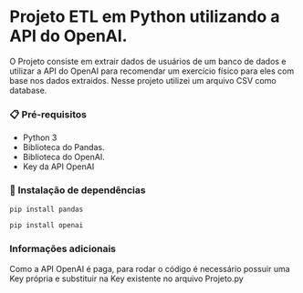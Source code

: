 # Projeto ETL em Python utilizando a API do OpenAI.

O Projeto consiste em extrair dados de usuários de um banco de dados e utilizar a API do OpenAI para recomendar um exercício físico para eles com base nos dados extraidos. Nesse projeto utilizei um arquivo CSV como database.


### 📋 Pré-requisitos
- Python 3
- Biblioteca do Pandas.
- Biblioteca do OpenAI.
- Key da API OpenAI


### 🔧 Instalação de dependências

```bash
pip install pandas
```

```bash
pip install openai
```
### Informações adicionais

Como a API OpenAI é paga, para rodar o código é necessário possuir uma Key própria e substituir na Key existente no arquivo Projeto.py 